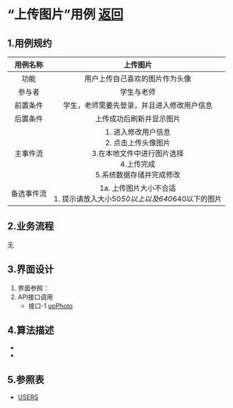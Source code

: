 # “上传图片”用例 [返回](../README.md)

## 1.用例规约

|用例名称|上传图片|
|:---:|:--:|
|功能|用户上传自己喜欢的图片作为头像|
|参与者|学生与老师|
|前置条件|学生，老师需要先登录，并且进入修改用户信息|
|后置条件|上传成功后刷新并显示图片|
|主事件流|<div>1. 进入修改用户信息</div><div>2. 点击上传头像图片</div><div>3.在本地文件中进行图片选择</div><div>4.上传完成</div><div>5.系统数据存储并完成修改</div>|
|备选事件流|<div>1a. 上传图片大小不合适</div><div>1. 提示请放入大小50*50以上以及640*640以下的图片</div>
## 2.业务流程 

无

## 3.界面设计
1. 界面参照：
2. API接口调用 
    * 接口-1 [upPhoto](../接口/upPhoto.md)


## 4.算法描述
* 
* 
## 5.参照表
* [USERS](../数据库文件设计.md)

